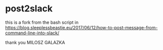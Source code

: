 # post2slack

this is a fork from the bash script in https://blog.sleeplessbeastie.eu/2017/06/12/how-to-post-message-from-command-line-into-slack/

thank you MILOSZ GALAZKA
